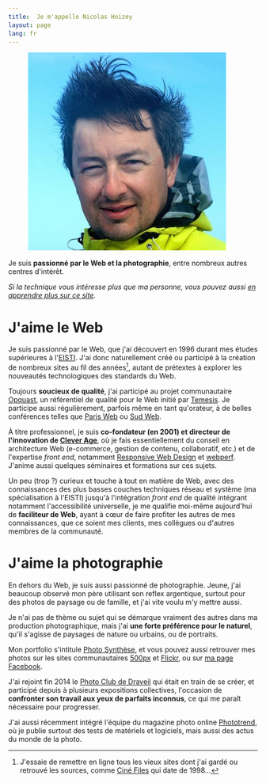 ```yaml
---
title:  Je m'appelle Nicolas Hoizey
layout: page
lang: fr
---
```


<figure class="onefourth right">
  <a href="/assets/photo-de-nicolas-hoizey.jpg"><img src="/assets/photo-de-nicolas-hoizey-400px.jpg" alt="Nicolas Hoizey" /></a>
</figure>

Je suis **passionné par le Web et la photographie**, entre nombreux autres centres d'intérêt.

*Si la technique vous intéresse plus que ma personne, vous pouvez aussi [en apprendre plus sur ce site](/a-propos/du-site.html).*

# J'aime le Web

Je suis passionné par le Web, que j'ai découvert en 1996 durant mes études supérieures à l'[EISTI](https://www.eisti.fr/). J'ai donc naturellement créé ou participé à la création de nombreux sites au fil des années[^sites], autant de prétextes à explorer les nouveautés technologiques des standards du Web.

[^sites]: J'essaie de remettre en ligne tous les vieux sites dont j'ai gardé ou retrouvé les sources, comme [Ciné Files](http://archeologie.nicolas-hoizey.com/1998-cine-files/) qui date de 1998…

Toujours **soucieux de qualité**, j'ai participé au projet communautaire [Opquast](http://opquast.com/fr/), un référentiel de qualité pour le Web initié par [Temesis](http://temesis.com/). Je participe aussi régulièrement, parfois même en tant qu'orateur, à de belles conférences telles que [Paris Web](https://www.paris-web.fr/) ou [Sud Web](http://sudweb.fr/).

À titre professionnel, je suis **co-fondateur (en 2001) et directeur de l'innovation de [Clever Age](http://www.clever-age.com/)**, où je fais essentiellement du conseil en architecture Web (e-commerce, gestion de contenu, collaboratif, etc.) et de l'expertise *front end*, notamment [Responsive Web Design](/tags/responsive-web-design.html) et [webperf](/tags/webperf.html). J'anime aussi quelques séminaires et formations sur ces sujets.

Un peu (trop ?) curieux et touche à tout en matière de Web, avec des connaissances des plus basses couches techniques réseau et système (ma spécialisation à l'EISTI) jusqu'à l'intégration *front end* de qualité intégrant notamment l'accessibilité universelle, je me qualifie moi-même aujourd'hui de **faciliteur de Web**, ayant à cœur de faire profiter les autres de mes connaissances, que ce soient mes clients, mes collègues ou d'autres membres de la communauté.

# J'aime la photographie

En dehors du Web, je suis aussi passionné de photographie. Jeune, j'ai beaucoup observé mon père utilisant son reflex argentique, surtout pour des photos de paysage ou de famille, et j'ai vite voulu m'y mettre aussi.

Je n'ai pas de thème ou sujet qui se démarque vraiment des autres dans ma production photographique, mais j'ai **une forte préférence pour le naturel**, qu'il s'agisse de paysages de nature ou urbains, ou de portraits.

Mon portfolio s'intitule [Photo Synthèse](http://photosynthese.net), et vous pouvez aussi retrouver mes photos sur les sites communautaires [500px](https://500px.com/nhoizey/) et [Flickr](https://www.flickr.com/photos/nicolas-hoizey/), ou sur [ma page Facebook](https://www.facebook.com/photo.synthese.nicolas.hoizey).

J'ai rejoint fin 2014 le [Photo Club de Draveil](http://photoclubdraveil.fr/) qui était en train de se créer, et participé depuis à plusieurs expositions collectives, l'occasion de **confronter son travail aux yeux de parfaits inconnus**, ce qui me paraît nécessaire pour progresser.

J'ai aussi récemment intégré l'équipe du magazine photo online [Phototrend](http://phototrend.fr/author/nicolas-hoizey/), où je publie surtout des tests de matériels et logiciels, mais aussi des actus du monde de la photo.

